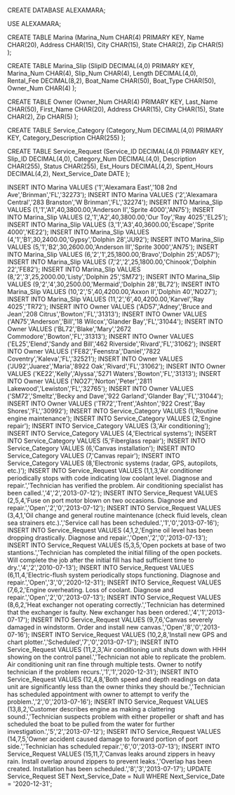 CREATE DATABASE ALEXAMARA;

USE ALEXAMARA;

CREATE TABLE Marina
(Marina_Num CHAR(4) PRIMARY KEY,
Name CHAR(20),
Address CHAR(15),
City CHAR(15),
State CHAR(2),
Zip CHAR(5) );

CREATE TABLE Marina_Slip
(SlipID DECIMAL(4,0) PRIMARY KEY,
Marina_Num CHAR(4),
Slip_Num CHAR(4),
Length DECIMAL(4,0),
Rental_Fee DECIMAL(8,2),
Boat_Name CHAR(50),
Boat_Type CHAR(50),
Owner_Num CHAR(4) );

CREATE TABLE Owner
(Owner_Num CHAR(4) PRIMARY KEY,
Last_Name CHAR(50),
First_Name CHAR(20),
Address CHAR(15),
City CHAR(15),
State CHAR(2),
Zip CHAR(5) );

CREATE TABLE Service_Category
(Category_Num DECIMAL(4,0) PRIMARY KEY,
Category_Description CHAR(255) );

CREATE TABLE Service_Request
(Service_ID DECIMAL(4,0) PRIMARY KEY,
Slip_ID DECIMAL(4,0),
Category_Num DECIMAL(4,0),
Description CHAR(255),
Status CHAR(255),
Est_Hours DECIMAL(4,2),
Spent_Hours DECIMAL(4,2),
Next_Service_Date DATE );

INSERT INTO Marina
VALUES
('1','Alexamara East','108 2nd Ave','Brinman','FL','32273');
INSERT INTO Marina
VALUES
('2','Alexamara Central','283 Branston','W Brinman','FL','32274');
INSERT INTO Marina_Slip
VALUES
(1,'1','A1',40,3800.00,'Anderson II','Sprite 4000','AN75');
INSERT INTO Marina_Slip
VALUES
(2,'1','A2',40,3800.00,'Our Toy','Ray 4025','EL25');
INSERT INTO Marina_Slip
VALUES
(3,'1','A3',40,3600.00,'Escape','Sprite 4000','KE22');
INSERT INTO Marina_Slip
VALUES
(4,'1','B1',30,2400.00,'Gypsy','Dolphin 28','JU92');
INSERT INTO Marina_Slip
VALUES
(5,'1','B2',30,2600.00,'Anderson III','Sprite 3000','AN75');
INSERT INTO Marina_Slip
VALUES
(6,'2','1',25,1800.00,'Bravo','Dolphin 25','AD57');
INSERT INTO Marina_Slip
VALUES
(7,'2','2',25,1800.00,'Chinook','Dolphin 22','FE82');
INSERT INTO Marina_Slip
VALUES
(8,'2','3',25,2000.00,'Listy','Dolphin 25','SM72');
INSERT INTO Marina_Slip
VALUES
(9,'2','4',30,2500.00,'Mermaid','Dolphin 28','BL72');
INSERT INTO Marina_Slip
VALUES
(10,'2','5',40,4200.00,'Axxon II','Dolphin 40','NO27');
INSERT INTO Marina_Slip
VALUES
(11,'2','6',40,4200.00,'Karvel','Ray 4025','TR72');
INSERT INTO Owner
VALUES
('AD57','Adney','Bruce and Jean','208 Citrus','Bowton','FL','31313');
INSERT INTO Owner
VALUES
('AN75','Anderson','Bill','18 Wilcox','Glander Bay','FL','31044');
INSERT INTO Owner
VALUES
('BL72','Blake','Mary','2672 Commodore','Bowton','FL','31313');
INSERT INTO Owner
VALUES
('EL25','Elend','Sandy and Bill','462 Riverside','Rivard','FL','31062');
INSERT INTO Owner
VALUES
('FE82','Feenstra','Daniel','7822 Coventry','Kaleva','FL','32521');
INSERT INTO Owner
VALUES
('JU92','Juarez','Maria','8922 Oak','Rivard','FL','31062');
INSERT INTO Owner
VALUES
('KE22','Kelly','Alyssa','5271 Waters','Bowton','FL','31313');
INSERT INTO Owner
VALUES
('NO27','Norton','Peter','2811 Lakewood','Lewiston','FL','32765');
INSERT INTO Owner
VALUES
('SM72','Smeltz','Becky and Dave','922 Garland','Glander Bay','FL','31044');
INSERT INTO Owner
VALUES
('TR72','Trent','Ashton','922 Crest','Bay Shores','FL','30992');
INSERT INTO Service_Category
VALUES
(1,'Routine engine maintenance');
INSERT INTO Service_Category
VALUES
(2,'Engine repair');
INSERT INTO Service_Category
VALUES
(3,'Air conditioning');
INSERT INTO Service_Category
VALUES
(4,'Electrical systems');
INSERT INTO Service_Category
VALUES
(5,'Fiberglass repair');
INSERT INTO Service_Category
VALUES
(6,'Canvas installation');
INSERT INTO Service_Category
VALUES
(7,'Canvas repair');
INSERT INTO Service_Category
VALUES
(8,'Electronic systems (radar, GPS, autopilots, etc.)');
INSERT INTO Service_Request
VALUES
(1,1,3,'Air conditioner periodically stops with code indicating low coolant level. Diagnose and repair.','Technician has verified the problem. Air conditioning specialist has been called.','4','2','2013-07-12');
INSERT INTO Service_Request
VALUES
(2,5,4,'Fuse on port motor blown on two occasions. Diagnose and repair.','Open','2','0','2013-07-12');
INSERT INTO Service_Request
VALUES
(3,4,1,'Oil change and general routine maintenance (check fluid levels, clean sea strainers etc.).','Service call has been scheduled.','1','0','2013-07-16');
INSERT INTO Service_Request
VALUES
(4,1,2,'Engine oil level has been dropping drastically. Diagnose and repair.','Open','2','0','2013-07-13');
INSERT INTO Service_Request
VALUES
(5,3,5,'Open pockets at base of two stantions.','Technician has completed the initial filling of the open pockets. Will complete the job after the initial fill has had sufficient time to dry.','4','2','2010-07-13');
INSERT INTO Service_Request
VALUES
(6,11,4,'Electric-flush system periodically stops functioning. Diagnose and repair.','Open','3','0','2020-12-31');
INSERT INTO Service_Request
VALUES
(7,6,2,'Engine overheating. Loss of coolant. Diagnose and repair.','Open','2','0','2013-07-13');
INSERT INTO Service_Request
VALUES
(8,6,2,'Heat exchanger not operating correctly.','Technician has determined that the exchanger is faulty. New exchanger has been ordered.','4','1','2013-07-17');
INSERT INTO Service_Request
VALUES
(9,7,6,'Canvas severely damaged in windstorm. Order and install new canvas.','Open','8','0','2013-07-16');
INSERT INTO Service_Request
VALUES
(10,2,8,'Install new GPS and chart plotter.','Scheduled','7','0','2013-07-17');
INSERT INTO Service_Request
VALUES
(11,2,3,'Air conditioning unit shuts down with HHH showing on the control panel.','Technician not able to replicate the problem. Air conditioning unit ran fine through multiple tests. Owner to notify technician if the problem recurs.','1','1','2020-12-31');
INSERT INTO Service_Request
VALUES
(12,4,8,'Both speed and depth readings on data unit are significantly less than the owner thinks they should be.','Technician has scheduled appointment with owner to attempt to verify the problem.','2','0','2013-07-16');
INSERT INTO Service_Request
VALUES
(13,8,2,'Customer describes engine as making a clattering sound.','Technician suspects problem with either propeller or shaft and has scheduled the boat to be pulled from the water for further investigation.','5','2','2013-07-12');
INSERT INTO Service_Request
VALUES
(14,7,5,'Owner accident caused damage to forward portion of port side.','Technician has scheduled repair.','6','0','2013-07-13');
INSERT INTO Service_Request
VALUES
(15,11,7,'Canvas leaks around zippers in heavy rain. Install overlap around zippers to prevent leaks.','Overlap has been created. Installation has been scheduled.','8','3','2013-07-17');
UPDATE Service_Request
SET Next_Service_Date = Null
WHERE Next_Service_Date = '2020-12-31';
